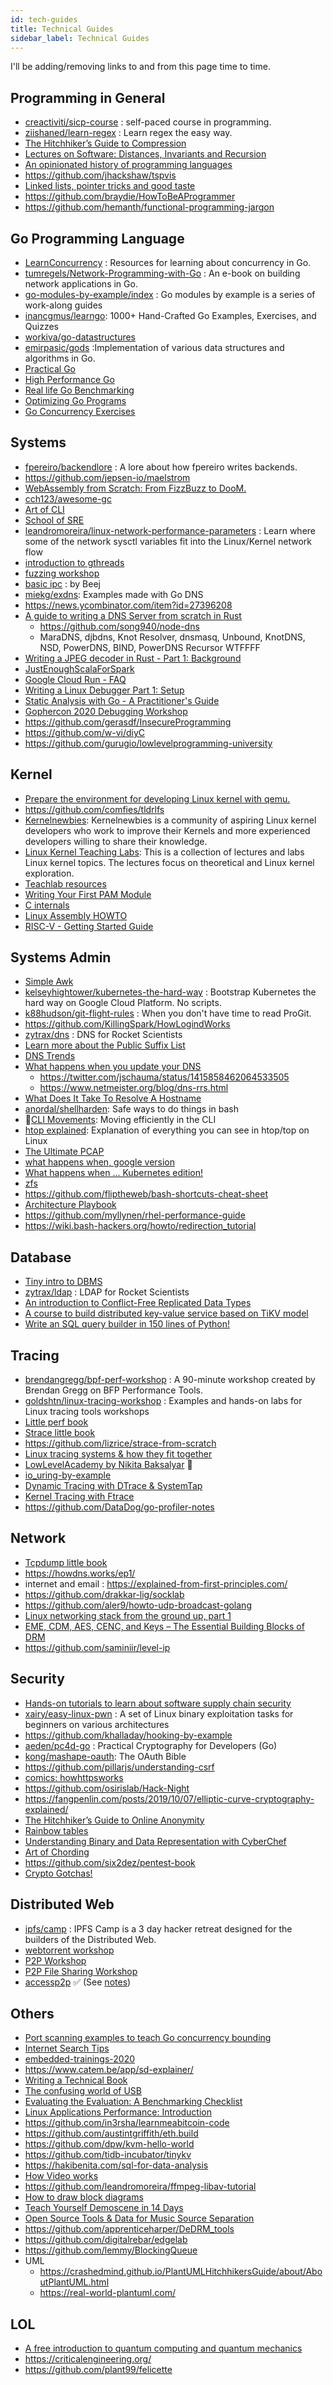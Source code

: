 ```yaml
---
id: tech-guides
title: Technical Guides
sidebar_label: Technical Guides
---
```


I'll be adding/removing links to and from this page time to time.

## Programming in General

- [creactiviti/sicp-course](https://github.com/creactiviti/sicp-course) : self-paced course in programming.
- [ziishaned/learn-regex](https://github.com/ziishaned/learn-regex) : Learn regex the easy way.
- [The Hitchhiker’s Guide to Compression](https://go-compression.github.io/)
- [Lectures on Software: Distances, Invariants and Recursion](https://bertrandmeyer.com/levenshtein/)
- [An opinionated history of programming languages](https://artagnon.com/articles/pl)
- https://github.com/jhackshaw/tspvis
- [Linked lists, pointer tricks and good taste](https://github.com/mkirchner/linked-list-good-taste)
- https://github.com/braydie/HowToBeAProgrammer
- https://github.com/hemanth/functional-programming-jargon

## Go Programming Language

- [LearnConcurrency](https://github.com/golang/go/wiki/LearnConcurrency) : Resources for learning about concurrency in Go.
- [tumregels/Network-Programming-with-Go](http://tumregels.github.io/Network-Programming-with-Go/#) : An e-book on building network applications in Go.
- [go-modules-by-example/index](https://github.com/go-modules-by-example/index) : Go modules by example is a series of work-along guides
- [inancgmus/learngo](https://github.com/inancgumus/learngo): 1000+ Hand-Crafted Go Examples, Exercises, and Quizzes
- [workiva/go-datastructures](https://github.com/Workiva/go-datastructures)
- [emirpasic/gods](https://github.com/emirpasic/gods) :Implementation of various data structures and algorithms in Go.
- [Practical Go](https://dave.cheney.net/practical-go)
- [High Performance Go](https://dave.cheney.net/high-performance-go)
- [Real life Go Benchmarking](https://rollout.io/blog/real-life-go-benchmarking/)
- [Optimizing Go Programs](https://github.com/sathishvj/optimizing-go-programs)
- [Go Concurrency Exercises](https://github.com/loong/go-concurrency-exercises)

## Systems

- [fpereiro/backendlore](https://github.com/fpereiro/backendlore) : A lore about how fpereiro writes backends.
- https://github.com/jepsen-io/maelstrom
- [WebAssembly from Scratch: From FizzBuzz to DooM.](https://github.com/diekmann/wasm-fizzbuzz)
- [cch123/awesome-gc](https://github.com/cch123/awesome-gc)
- [Art of CLI](https://github.com/jlevy/the-art-of-command-line)
- [School of SRE](https://linkedin.github.io/school-of-sre/)
- [leandromoreira/linux-network-performance-parameters](https://github.com/leandromoreira/linux-network-performance-parameters) : Learn where some of the network sysctl variables fit into the Linux/Kernel network flow
- [introduction to gthreads](http://c9x.me/articles/gthreads/intro.html)
- [fuzzing workshop](https://fuzzing-project.org/background.html)
- [basic ipc](http://beej.us/guide/bgipc/html/multi/index.html) : by Beej
- [miekg/exdns](https://github.com/miekg/exdns): Examples made with Go DNS
- https://news.ycombinator.com/item?id=27396208
- [A guide to writing a DNS Server from scratch in Rust](https://github.com/EmilHernvall/dnsguide)
    - https://github.com/song940/node-dns
    - MaraDNS, djbdns, Knot Resolver, dnsmasq, Unbound, KnotDNS, NSD, PowerDNS, BIND, PowerDNS Recursor WTFFFF
- [Writing a JPEG decoder in Rust - Part 1: Background](https://mht.wtf/post/jpeg-rust-1/)
- [JustEnoughScalaForSpark](https://github.com/deanwampler/JustEnoughScalaForSpark)
- [Google Cloud Run - FAQ](https://github.com/ahmetb/cloud-run-faq)
- [Writing a Linux Debugger Part 1: Setup](https://blog.tartanllama.xyz/writing-a-linux-debugger-setup/)
- [Static Analysis with Go - A Practitioner's Guide](https://github.com/amit-davidson/GopherCon2021IsraelStaticAnalysisWorkshop)
- [Gophercon 2020 Debugging Workshop](https://github.com/jasonkeene/debugging-workshop)
- https://github.com/gerasdf/InsecureProgramming
- https://github.com/w-vi/diyC
- https://github.com/gurugio/lowlevelprogramming-university

## Kernel

- [Prepare the environment for developing Linux kernel with qemu.](https://medium.com/@daeseok.youn/prepare-the-environment-for-developing-linux-kernel-with-qemu-c55e37ba8ade)
- https://github.com/comfies/tldrlfs
- [Kernelnewbies](https://kernelnewbies.org/): Kernelnewbies is a community of aspiring Linux kernel developers who work to improve their Kernels and more experienced developers willing to share their knowledge.
- [Linux Kernel Teaching Labs](https://linux-kernel-labs.github.io/refs/heads/master/): This is a collection of lectures and labs Linux kernel topics. The lectures focus on theoretical and Linux kernel exploration.
- [Teachlab resources](https://lkcamp.gitlab.io/lkcamp_docs/unicamp_group/group_introduction/)
- [Writing Your First PAM Module](https://rkeene.org/projects/info/wiki/222)
- [C internals](http://www.avabodh.com/cin/cin.html)
- [Linux Assembly HOWTO](http://www.tldp.org/HOWTO/Assembly-HOWTO/)
- [RISC-V - Getting Started Guide](https://risc-v-getting-started-guide.readthedocs.io/en/latest/)

## Systems Admin

- [Simple Awk](https://github.com/adrianscheff/simple-awk)
- [kelseyhightower/kubernetes-the-hard-way](https://github.com/kelseyhightower/kubernetes-the-hard-way) : Bootstrap Kubernetes the hard way on Google Cloud Platform. No scripts.
- [k88hudson/git-flight-rules](https://github.com/k88hudson/git-flight-rules) : When you don't have time to read ProGit.
- https://github.com/KillingSpark/HowLogindWorks
- [zytrax/dns](https://www.zytrax.com/books/dns/) : DNS for Rocket Scientists
- [Learn more about the Public Suffix List](https://publicsuffix.org/learn/)
- [DNS Trends](https://www.potaroo.net/ispcol/2020-10/trends.html)
- [What happens when you update your DNS](https://jvns.ca/blog/how-updating-dns-works/)
    - https://twitter.com/jschauma/status/1415858462064533505
    - https://www.netmeister.org/blog/dns-rrs.html
- [What Does It Take To Resolve A Hostname](https://venam.nixers.net/blog/unix/2020/11/01/resolving-a-hostname.html)
- [anordal/shellharden](https://github.com/anordal/shellharden/blob/master/how_to_do_things_safely_in_bash.md): Safe ways to do things in bash
- 🌟[CLI Movements](https://clementc.github.io/blog/2018/01/25/moving_cli/): Moving efficiently in the CLI
- [htop explained](https://peteris.rocks/blog/htop/): Explanation of everything you can see in htop/top on Linux
- [The Ultimate PCAP](https://weberblog.net/the-ultimate-pcap/)
- [what happens when, google version](https://github.com/alex/what-happens-when)
- [What happens when ... Kubernetes edition!](https://github.com/jamiehannaford/what-happens-when-k8s/blob/master/README.md)
- [zfs](https://www.servethehome.com/an-introduction-to-zfs-a-place-to-start/)
- https://github.com/fliptheweb/bash-shortcuts-cheat-sheet
- [Architecture Playbook](https://nocomplexity.com/documents/arplaybook/index.html)
- https://github.com/myllynen/rhel-performance-guide
- https://wiki.bash-hackers.org/howto/redirection_tutorial

## Database

- [Tiny intro to DBMS](http://blog.dancrisan.com/a-tiny-intro-to-database-systems)
- [zytrax/ldap](https://www.zytrax.com/books/ldap/) : LDAP for Rocket Scientists
- [An introduction to Conflict-Free Replicated Data Types](https://lars.hupel.info/topics/crdt/01-intro/)
- [A course to build distributed key-value service based on TiKV model](https://github.com/tidb-incubator/tinykv)
- [Write an SQL query builder in 150 lines of Python!](https://death.andgravity.com/query-builder-how)

## Tracing

- [brendangregg/bpf-perf-workshop](https://github.com/brendangregg/bpf-perf-workshop) : A 90-minute workshop created by Brendan Gregg on BFP Performance Tools.
- [goldshtn/linux-tracing-workshop](https://github.com/goldshtn/linux-tracing-workshop) : Examples and hands-on labs for Linux tracing tools workshops
- [Little perf book](https://nanxiao.gitbooks.io/perf-little-book/)
- [Strace little book](https://nanxiao.gitbooks.io/strace-little-book/)
- https://github.com/lizrice/strace-from-scratch
- [Linux tracing systems & how they fit together](https://jvns.ca/blog/2017/07/05/linux-tracing-systems/)
- [LowLevelAcademy by Nikita Baksalyar](https://lowlvl.org/) 🌟
- [io_uring-by-example](https://github.com/shuveb/io_uring-by-example)
- [Dynamic Tracing with DTrace & SystemTap](https://myaut.github.io/dtrace-stap-book/)
- [Kernel Tracing with Ftrace](https://blog.selectel.com/kernel-tracing-ftrace/)
- https://github.com/DataDog/go-profiler-notes


## Network
- [Tcpdump little book](https://nanxiao.github.io/tcpdump-little-book/)
- https://howdns.works/ep1/
- internet and email : https://explained-from-first-principles.com/
- https://github.com/drakkar-lig/socklab
- https://github.com/aler9/howto-udp-broadcast-golang
- [Linux networking stack from the ground up, part 1](https://www.privateinternetaccess.com/blog/linux-networking-stack-from-the-ground-up-part-1/)
- [EME, CDM, AES, CENC, and Keys – The Essential Building Blocks of DRM](https://ottverse.com/eme-cenc-cdm-aes-keys-drm-digital-rights-management/)
- https://github.com/saminiir/level-ip

## Security

- [Hands-on tutorials to learn about software supply chain security](https://github.com/step-security/supply-chain-goat)
- [xairy/easy-linux-pwn](https://github.com/xairy/easy-linux-pwn) : A set of Linux binary exploitation tasks for beginners on various architectures
- https://github.com/khalladay/hooking-by-example
- [aeden/pc4d-go](https://github.com/aeden/pc4d-go) : Practical Cryptography for Developers (Go)
- [kong/mashape-oauth](https://github.com/Kong/mashape-oauth/blob/master/FLOWS.md): The OAuth Bible
- https://github.com/pillarjs/understanding-csrf
- [comics: howhttpsworks](https://howhttps.works/)
- https://github.com/osirislab/Hack-Night
- https://fangpenlin.com/posts/2019/10/07/elliptic-curve-cryptography-explained/
- [The Hitchhiker’s Guide to Online Anonymity](https://anonymousplanet.github.io/thgtoa/guide.html)
- [Rainbow tables](http://kestas.kuliukas.com/RainbowTables/)
- [Understanding Binary and Data Representation with CyberChef](https://cybergibbons.com/reverse-engineering-2/understanding-binary-and-data-representation-with-cyberchef/)
- [Art of Chording](https://www.artofchording.com/)
- https://github.com/six2dez/pentest-book
- [Crypto Gotchas!](https://github.com/SalusaSecondus/CryptoGotchas)

## Distributed Web

- [ipfs/camp](https://github.com/ipfs/camp) : IPFS Camp is a 3 day hacker retreat designed for the builders of the Distributed Web.
- [webtorrent workshop](https://webtorrent.github.io/workshop/)
- [P2P Workshop](https://mafintosh.github.io/p2p-workshop/build/01.html)
- [P2P File Sharing Workshop](https://mafintosh.github.io/p2p-file-sharing-workshop/build/01.html)
- [accessp2p](https://accessp2p.xyz/) ✅ (See [notes](/docs/courses/others/accessp2p))

## Others
- [Port scanning examples to teach Go concurrency bounding](https://github.com/jboursiquot/portscan)
- [Internet Search Tips](https://www.gwern.net/Search)
- [embedded-trainings-2020](https://github.com/ferrous-systems/embedded-trainings-2020)
- https://www.catem.be/app/sd-explainer/
- [Writing a Technical Book](https://andregarzia.com/2021/04/writing-a-technical-book.html)
- [The confusing world of USB](https://fabiensanglard.net/nousb/index.html)
- [Evaluating the Evaluation: A Benchmarking Checklist](http://www.brendangregg.com/blog/2018-06-30/benchmarking-checklist.html)
- [Linux Applications Performance: Introduction](https://unixism.net/2019/04/linux-applications-performance-introduction/)
- https://github.com/in3rsha/learnmeabitcoin-code
- https://github.com/austintgriffith/eth.build
- https://github.com/dpw/kvm-hello-world
- https://github.com/tidb-incubator/tinykv
- https://hakibenita.com/sql-for-data-analysis
- [How Video works](https://howvideo.works/)
- https://github.com/leandromoreira/ffmpeg-libav-tutorial
- [How to draw block diagrams](https://johnwickerson.wordpress.com/2019/08/08/block-diagrams/)
- [Teach Yourself Demoscene in 14 Days](https://github.com/psenough/teach_yourself_demoscene_in_14_days)
- [Open Source Tools & Data for Music Source Separation](https://source-separation.github.io/tutorial/landing.html)
- https://github.com/apprenticeharper/DeDRM_tools
- https://github.com/digitalrebar/edgelab
- https://github.com/lemmy/BlockingQueue
- UML
    - https://crashedmind.github.io/PlantUMLHitchhikersGuide/about/AboutPlantUML.html
    - https://real-world-plantuml.com/


## LOL

- [A free introduction to quantum computing and quantum mechanics](https://quantum.country/)
- https://criticalengineering.org/
- https://github.com/plant99/felicette
